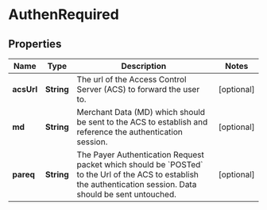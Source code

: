 

# AuthenRequired


## Properties

Name | Type | Description | Notes
------------ | ------------- | ------------- | -------------
**acsUrl** | **String** | The url of the Access Control Server (ACS) to forward the user to.  |  [optional]
**md** | **String** | Merchant Data (MD) which should be sent to the ACS to establish and reference the authentication session.  |  [optional]
**pareq** | **String** | The Payer Authentication Request packet which should be &#x60;POSTed&#x60; to the Url of the ACS to establish the authentication session. Data should be sent untouched.  |  [optional]



